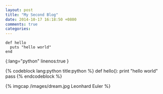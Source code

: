 ```yaml
---
layout: post
title: "My Second Blog"
date: 2014-10-17 16:18:50 +0800
comments: true
categories: 
---
```


~~~
def hello
  puts "hello world"
end
~~~
{:lang="python" linenos:true }

{% codeblock lang:python title:python %}
def hello():
    print "hello world"
    pass
{% endcodeblock %}

{% imgcap /images/dream.jpg Leonhard Euler %} 
